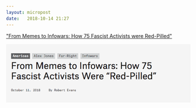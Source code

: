 ```yaml
---
layout: micropost
date:   2018-10-14 21:27
---
```


["From Memes to Infowars: How 75 Fascist Activists were Red-Pilled"](https://www.bellingcat.com/news/americas/2018/10/11/memes-infowars-75-fascist-activists-red-pilled/)

<a href="/assets/images/post-images/redpilled-screenshot.png"><img src="/assets/images/post-images/redpilled-screenshot.png" /></a>
